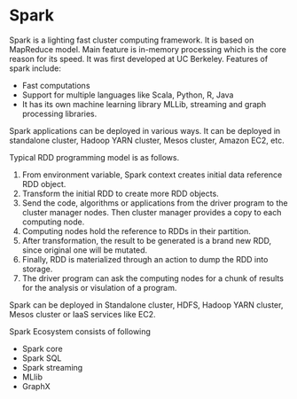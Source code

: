 # Spark

Spark is a lighting fast cluster computing framework. It is based on MapReduce model. Main feature is in-memory processing which is the core reason for its speed. It was first developed at UC Berkeley.
Features of spark include:
- Fast computations
- Support for multiple languages like Scala, Python, R, Java
- It has its own machine learning library MLLib, streaming and graph processing libraries.

Spark applications can be deployed in various ways. It can be deployed in standalone cluster, Hadoop YARN cluster, Mesos cluster, Amazon EC2, etc.

Typical RDD programming model is as follows.

1. From environment variable, Spark context creates initial data reference RDD object.
2. Transform the initial RDD to create more RDD objects.
3. Send the code, algorithms or applications from the driver program to the cluster manager nodes. Then cluster manager provides a copy to each computing node.
4. Computing nodes hold the reference to RDDs in their partition.
5. After transformation, the result to be generated is a brand new RDD, since original one will be mutated.
6. Finally, RDD is materialized through an action to dump the RDD into storage.
7. The driver program can ask the computing nodes for a chunk of results for the analysis or visulation of a program.

Spark can be deployed in Standalone cluster, HDFS, Hadoop YARN cluster, Mesos cluster or IaaS services like EC2.

Spark Ecosystem consists of following

- Spark core
- Spark SQL
- Spark streaming
- MLlib
- GraphX
